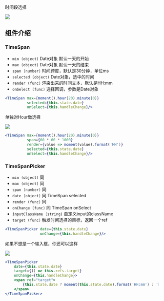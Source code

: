 时间段选择

![](http://7xlnio.com1.z0.glb.clouddn.com/16-7-31/56376131.jpg)

## 组件介绍

### TimeSpan

- `min (object)` Date对象 默认一天的开始
- `max (object)` Date对象 默认一天的结束
- `span (number)` 时间跨度，默认是30分钟，单位ms
- `selected (object)` Date对象，选中的时间
- `render (func)` 渲染出来的时间文本，默认是HH:mm
- `onSelect (func)` 选择回调，参数是Date对象

```jsx
<TimeSpan max={moment().hour(20).minute(0)}
          selected={this.state.date}
          onSelect={this.handleChange}/>
```

单独对Hour做选择

![](http://7xlnio.com1.z0.glb.clouddn.com/16-7-31/11873666.jpg)

```jsx
<TimeSpan max={moment().hour(20).minute(0)}
          span={60 * 60 * 1000}
          render={value => moment(value).format('HH')}
          selected={this.state.date}
          onSelect={this.handleChange}/>
```

### TimeSpanPicker

- `min (object)` 同
- `max (object)` 同
- `span (number)` 同
- `date (object)` 同 TimeSpan selected
- `render (func)` 同
- `onChange (func)` 同 TimeSpan onSelect
- `inputClassName (string)` 自定义input的className
- `target (func)` 触发时间选择的目标，返回一个ref

```jsx
<TimeSpanPicker date={this.state.date}
                onChange={this.handleChange}/>
```

如果不想是一个输入框，你还可以这样

![](http://7xlnio.com1.z0.glb.clouddn.com/16-7-29/12665748.jpg)

```jsx
<TimeSpanPicker
    date={this.state.date}
    target={() => this.refs.target}
    onChange={this.handleChange}>
    <span ref="target">
        {this.state.date ? moment(this.state.date).format('HH:mm') : '请点击选择'}
    </span>
</TimeSpanPicker>
```